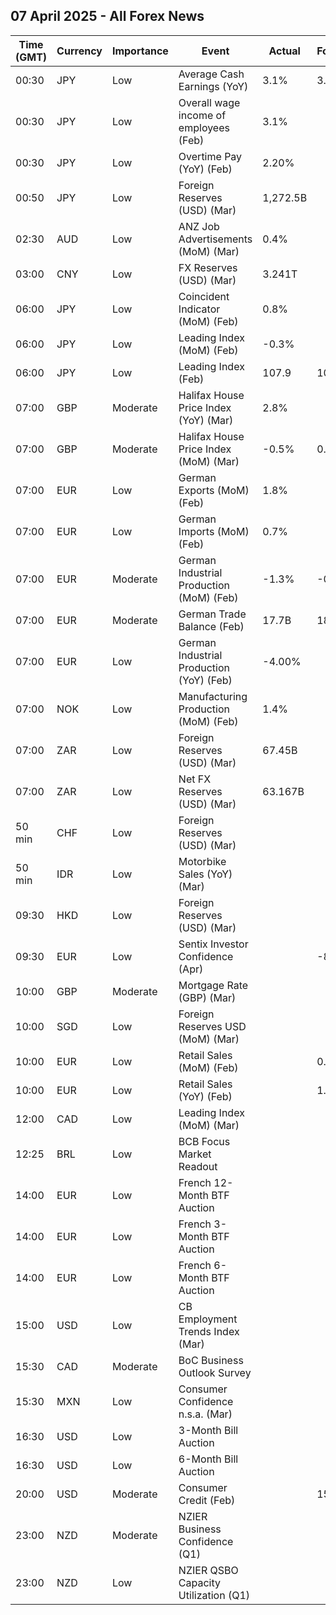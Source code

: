 ## 07 April 2025 - All Forex News

| Time (GMT) | Currency | Importance | Event | Actual | Forecast | Previous |
|------|----------|------------|-------|--------|----------|----------|
| 00:30 | JPY | Low | Average Cash Earnings (YoY) | 3.1% | 3.1% | 1.8% |
| 00:30 | JPY | Low | Overall wage income of employees (Feb) | 3.1% |  | 1.8% |
| 00:30 | JPY | Low | Overtime Pay (YoY) (Feb) | 2.20% |  | 1.50% |
| 00:50 | JPY | Low | Foreign Reserves (USD) (Mar) | 1,272.5B |  | 1,253.3B |
| 02:30 | AUD | Low | ANZ Job Advertisements (MoM) (Mar) | 0.4% |  | -1.3% |
| 03:00 | CNY | Low | FX Reserves (USD) (Mar) | 3.241T |  | 3.227T |
| 06:00 | JPY | Low | Coincident Indicator (MoM) (Feb) | 0.8% |  | 0.1% |
| 06:00 | JPY | Low | Leading Index (MoM) (Feb) | -0.3% |  | 0.4% |
| 06:00 | JPY | Low | Leading Index (Feb) | 107.9 | 107.8 | 108.2 |
| 07:00 | GBP | Moderate | Halifax House Price Index (YoY) (Mar) | 2.8% |  | 2.8% |
| 07:00 | GBP | Moderate | Halifax House Price Index (MoM) (Mar) | -0.5% | 0.2% | -0.2% |
| 07:00 | EUR | Low | German Exports (MoM) (Feb) | 1.8% |  | 0.0% |
| 07:00 | EUR | Low | German Imports (MoM) (Feb) | 0.7% |  | 5.0% |
| 07:00 | EUR | Moderate | German Industrial Production (MoM) (Feb) | -1.3% | -0.9% | 2.0% |
| 07:00 | EUR | Moderate | German Trade Balance (Feb) | 17.7B | 18.4B | 16.2B |
| 07:00 | EUR | Low | German Industrial Production (YoY) (Feb) | -4.00% |  | -1.49% |
| 07:00 | NOK | Low | Manufacturing Production (MoM) (Feb) | 1.4% |  | -1.6% |
| 07:00 | ZAR | Low | Foreign Reserves (USD) (Mar) | 67.45B |  | 66.26B |
| 07:00 | ZAR | Low | Net FX Reserves (USD) (Mar) | 63.167B |  | 61.733B |
| 50 min | CHF | Low | Foreign Reserves (USD) (Mar) |  |  | 735.4B |
| 50 min | IDR | Low | Motorbike Sales (YoY) (Mar) |  |  | 4.00% |
| 09:30 | HKD | Low | Foreign Reserves (USD) (Mar) |  |  | 416.40B |
| 09:30 | EUR | Low | Sentix Investor Confidence (Apr) |  | -8.9 | -2.9 |
| 10:00 | GBP | Moderate | Mortgage Rate (GBP) (Mar) |  |  | 7.33% |
| 10:00 | SGD | Low | Foreign Reserves USD (MoM) (Mar) |  |  | 379.3B |
| 10:00 | EUR | Low | Retail Sales (MoM) (Feb) |  | 0.5% | -0.3% |
| 10:00 | EUR | Low | Retail Sales (YoY) (Feb) |  | 1.8% | 1.5% |
| 12:00 | CAD | Low | Leading Index (MoM) (Mar) |  |  | 0.16% |
| 12:25 | BRL | Low | BCB Focus Market Readout |  |  |  |
| 14:00 | EUR | Low | French 12-Month BTF Auction |  |  | 2.131% |
| 14:00 | EUR | Low | French 3-Month BTF Auction |  |  | 2.244% |
| 14:00 | EUR | Low | French 6-Month BTF Auction |  |  | 2.211% |
| 15:00 | USD | Low | CB Employment Trends Index (Mar) |  |  | 108.56 |
| 15:30 | CAD | Moderate | BoC Business Outlook Survey |  |  |  |
| 15:30 | MXN | Low | Consumer Confidence n.s.a. (Mar) |  |  | 46.5 |
| 16:30 | USD | Low | 3-Month Bill Auction |  |  | 4.205% |
| 16:30 | USD | Low | 6-Month Bill Auction |  |  | 4.070% |
| 20:00 | USD | Moderate | Consumer Credit (Feb) |  | 15.20B | 18.08B |
| 23:00 | NZD | Moderate | NZIER Business Confidence (Q1) |  |  | 16% |
| 23:00 | NZD | Low | NZIER QSBO Capacity Utilization (Q1) |  |  | 91.3% |
